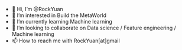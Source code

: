 - 👋 Hi, I’m @RockYuan
- 👀 I’m interested in Build the MetaWorld
- 🌱 I’m currently learning Machine learning
- 💞️ I’m looking to collaborate on Data science / Feature engineering /  Machine learning
- 📫 How to reach me with RockYuan[at]gmail

<!---
RockYuan/RockYuan is a ✨ special ✨ repository because its `README.md` (this file) appears on your GitHub profile.
You can click the Preview link to take a look at your changes.
--->
